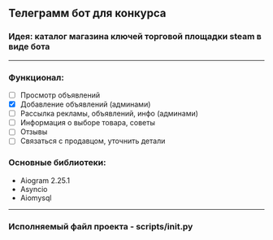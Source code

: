 ## Телеграмм бот для конкурса
### Идея: каталог магазина ключей торговой площадки steam в виде бота

___
### Функционал: 
- [ ] Просмотр объявлений
- [x] Добавление объявлений (админами)
- [ ] Рассылка рекламы, объявлений, инфо (админами)
- [ ] Информация о выборе товара, советы
- [ ] Отзывы
- [ ] Связаться с продавцом, уточнить детали
### Основные библиотеки: 
- Aiogram 2.25.1
- Asyncio
- Aiomysql
___
### Исполняемый файл проекта - scripts/__init__.py


